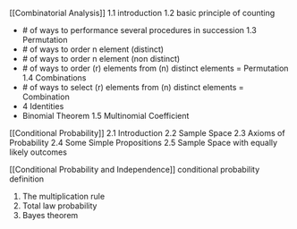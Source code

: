[[Combinatorial Analysis]]
1.1 introduction
1.2 basic principle of counting
- \# of ways to performance several procedures in succession
1.3 Permutation
- \# of ways to order n element (distinct)
- \# of ways to order n element (non distinct)
- \# of ways to order (r) elements from (n) distinct elements = Permutation
1.4 Combinations
- \# of ways to select (r) elements from (n) distinct elements = Combination
- 4 Identities
- Binomial Theorem
1.5 Multinomial Coefficient

[[Conditional Probability]]
2.1 Introduction
2.2 Sample Space
2.3 Axioms of Probability
2.4 Some Simple Propositions
2.5 Sample Space with equally likely outcomes

[[Conditional Probability and Independence]] 
conditional probability definition
1. The multiplication rule
2. Total law probability
3. Bayes theorem